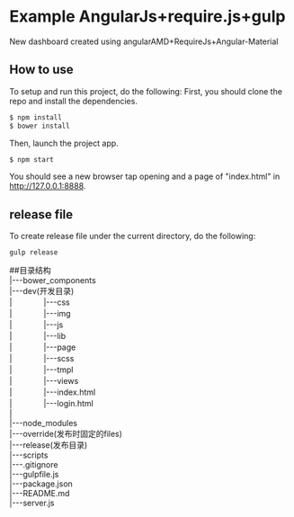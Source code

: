 # Example AngularJs+require.js+gulp

New dashboard created using angularAMD+RequireJs+Angular-Material


## How to use

To setup and run this project, do the following:
First, you should clone the repo and install the dependencies.

```bash
$ npm install
$ bower install
```

Then, launch the project app.

```bash
$ npm start
```

You should see a new browser tap opening and a page of "index.html" in http://127.0.0.1:8888.

## release file

To create release file under the current directory, do the following:

```
gulp release
```

##目录结构<br>
|---bower_components<br>
|---dev(开发目录)<br>
|　　　　|---css<br>
|　　　　|---img<br>
|　　　　|---js<br>
|　　　　|---lib<br>
|　　　　|---page<br>
|　　　　|---scss<br>
|　　　　|---tmpl<br>
|　　　　|---views<br>
|　　　　|---index.html<br>
|　　　　|---login.html<br>
|<br>
|---node_modules<br>
|---override(发布时固定的files)<br>
|---release(发布目录)<br>
|---scripts<br>
|---.gitignore<br>
|---gulpfile.js<br>
|---package.json<br>
|---README.md<br>
|---server.js<br>
